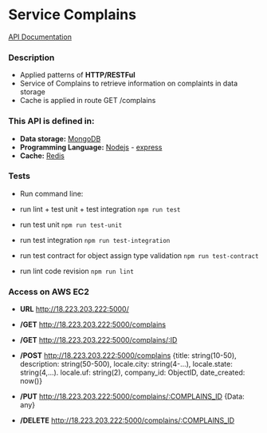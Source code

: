 # Service Complains #

[API Documentation](https://documenter.getpostman.com/view/5097449/RWToPHhM)

### Description ###

+ Applied patterns of **HTTP/RESTFul**
+ Service of Complains to retrieve information on complaints in data storage
+ Cache is applied in route GET /complains

### This API is defined in: ###

   + **Data storage:** [MongoDB](https://www.mongodb.com/)
   + **Programming Language:** [Nodejs](https://nodejs.org/en/) - [express](http://expressjs.com/pt-br/)
   + **Cache:** [Redis](https://redis.io/)

### Tests ###
+   Run command line:
   + run lint + test unit + test integration
        `npm run test`

   + run test unit
        `npm run test-unit`
   
   + run test integration
        `npm run test-integration`

   + run test contract for object assign type validation
        `npm run test-contract`
   
   + run lint code revision
        `npm run lint`
   

### Access on AWS EC2 ###

+ **URL** <http://18.223.203.222:5000/>

+ **/GET** <http://18.223.203.222:5000/complains>

+ **/GET** <http://18.223.203.222:5000/complains/:ID>

+ **/POST** <http://18.223.203.222:5000/complains> {title: string(10-50), description: string(50-500), locale.city: string(4-...), locale.state: string(4,...). locale.uf: string(2), company_id: ObjectID, date_created: now()}

+ **/PUT** <http://18.223.203.222:5000/complains/:COMPLAINS_ID> {Data: any}

+ **/DELETE** <http://18.223.203.222:5000/complains/:COMPLAINS_ID>
